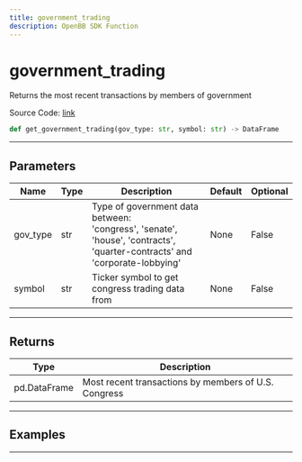 ```yaml
---
title: government_trading
description: OpenBB SDK Function
---
```


# government_trading

Returns the most recent transactions by members of government

Source Code: [link](https://github.com/OpenBB-finance/OpenBBTerminal/tree/main/openbb_terminal/stocks/government/quiverquant_model.py#L25)

```python
def get_government_trading(gov_type: str, symbol: str) -> DataFrame
```
---

## Parameters

| Name | Type | Description | Default | Optional |
| ---- | ---- | ----------- | ------- | -------- |
| gov_type | str | Type of government data between:<br/>'congress', 'senate', 'house', 'contracts', 'quarter-contracts' and 'corporate-lobbying' | None | False |
| symbol | str | Ticker symbol to get congress trading data from | None | False |

---

## Returns

| Type | Description |
| ---- | ----------- |
| pd.DataFrame | Most recent transactions by members of U.S. Congress |

---

## Examples

---

